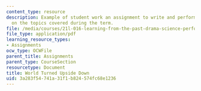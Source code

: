 ```yaml
---
content_type: resource
description: Example of student work an assignment to write and perform a play based
  on the topics covered during the term.
file: /media/courses/21l-016-learning-from-the-past-drama-science-performance-spring-2009/3a283f54741a31f1b824574fc68e1236_MIT21L_016s09_assn04_2007script.pdf
file_type: application/pdf
learning_resource_types:
- Assignments
ocw_type: OCWFile
parent_title: Assignments
parent_type: CourseSection
resourcetype: Document
title: World Turned Upside Down
uid: 3a283f54-741a-31f1-b824-574fc68e1236
---
```

